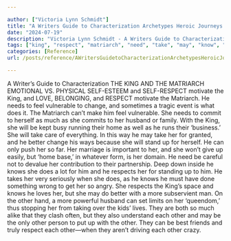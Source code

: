 ```yaml
---

author: ["Victoria Lynn Schmidt"]
title: "A Writers Guide to Characterization Archetypes Heroic Journeys and Other Elements of Dynamic Character Development - part0010_split_064.html"
date: "2024-07-19"
description: "Victoria Lynn Schmidt - A Writers Guide to Characterization Archetypes Heroic Journeys and Other Elements of Dynamic Character Development"
tags: ["king", "respect", "matriarch", "need", "take", "may", "know", "motivate", "love", "feel", "vulnerable", "change", "much", "husband", "home", "way", "better", "writer", "guide", "characterization", "emotional", "v", "physical", "belonging", "sometimes"]
categories: [Reference]
url: /posts/reference/AWritersGuidetoCharacterizationArchetypesHeroicJourneysandOtherElementsofDynamicCharacterDevelopment-part0010split064html

---
```



A Writer’s Guide to Characterization
 THE KING AND THE MATRIARCH
EMOTIONAL VS. PHYSICAL
SELF-ESTEEM and SELF-RESPECT motivate the King, and LOVE, BELONGING, and RESPECT motivate the Matriarch. He needs to feel vulnerable to change, and sometimes a tragic event is what does it. The Matriarch can’t make him feel vulnerable.
She needs to commit to herself as much as she commits to her husband or family. With the King, she will be kept busy running their home as well as he runs their ‘business.’ She will take care of everything. In this way he may take her for granted, and he better change his ways because she will stand up for herself. He can only push her so far. Her marriage is important to her, and she won’t give up easily, but ‘home base,’ in whatever form, is her domain. He need be careful not to devalue her contribution to their partnership.
Deep down inside he knows she does a lot for him and he respects her for standing up to him. He takes her very seriously when she does, as he knows he must have done something wrong to get her so angry.
She respects the King’s space and knows he loves her, but she may do better with a more subservient man. On the other hand, a more powerful husband can set limits on her ‘queendom,’ thus stopping her from taking over the kids’ lives.
They are both so much alike that they clash often, but they also understand each other and may be the only other person to put up with the other. They can be best friends and truly respect each other—when they aren’t driving each other crazy.
